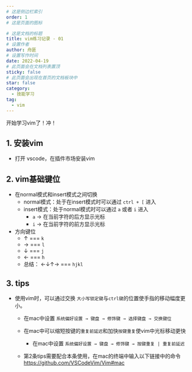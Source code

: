 ```yaml
---
# 这是侧边栏索引
order: 1
# 这是页面的图标

# 这是文档的标题
title: vim练习记录 - 01
# 设置作者
author: 舟匪
# 设置写作时间
date: 2022-04-19
# 此页面会在文档列表置顶
sticky: false
# 此页面会出现在首页的文档板块中
star: false
category:
  - 技能学习
tag:
  - vim
---
```


开始学习vim了！冲！

<!-- more -->

## 1. 安装vim

- 打开 vscode，在插件市场安装vim

## 2. vim基础键位

- 在normal模式和insert模式之间切换
  - normal模式：处于在insert模式时可以通过 `ctrl + [` 进入
  - insert模式：处于normal模式时可以通过 `a` 或者 `i` 进入
    - `a` → 在当前字符的后方显示光标
    - `i` → 在当前字符的前方显示光标
- 方向键位
  - ↑ === `k`
  - → === `l`
  - ↓ === `j`
  - ← === `h`
  - 总结： ←↓↑→ === `hjkl`

## 3. tips

- 使用vim时，可以通过交换 `大小写锁定键`与`ctrl键`的位置使手指的移动幅度更小。
  - 在mac中设置 `系统偏好设置 → 键盘 → 修饰键 → 选择键盘 → 交换键位`

  - 在mac中可以缩短按键的`重复前延迟`和加快`按键重复`使vim中光标移动更快
    - 在mac中设置 `系统偏好设置 → 键盘 → 修饰键 → 按键重复 | 重复前延迟`

  - 第2条tips需要配合本条使用，在mac的终端中输入以下链接中的命令
  <https://github.com/VSCodeVim/Vim#mac>
